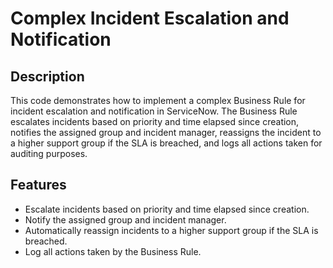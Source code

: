 # Complex Incident Escalation and Notification

## Description
This code demonstrates how to implement a complex Business Rule for incident escalation and notification in ServiceNow. The Business Rule escalates incidents based on priority and time elapsed since creation, notifies the assigned group and incident manager, reassigns the incident to a higher support group if the SLA is breached, and logs all actions taken for auditing purposes.

## Features
- Escalate incidents based on priority and time elapsed since creation.
- Notify the assigned group and incident manager.
- Automatically reassign incidents to a higher support group if the SLA is breached.
- Log all actions taken by the Business Rule.
